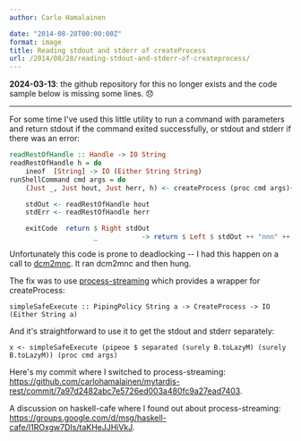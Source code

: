 ```yaml
---
author: Carlo Hamalainen

date: "2014-08-28T00:00:00Z"
format: image
title: Reading stdout and stderr of createProcess
url: /2014/08/28/reading-stdout-and-stderr-of-createprocess/
---
```


**2024-03-13**: the github repository for this no longer exists and the code sample below is missing some lines. 😞

---

For some time I've used this little utility to run a command with parameters and return stdout if the command exited successfully, or stdout and stderr if there was an error:

```haskell
readRestOfHandle :: Handle -> IO String
readRestOfHandle h = do
    ineof  [String] -> IO (Either String String)
runShellCommand cmd args = do
    (Just _, Just hout, Just herr, h) <- createProcess (proc cmd args){ std_in = CreatePipe, std_out = CreatePipe, std_err = CreatePipe }

    stdOut <- readRestOfHandle hout
    stdErr <- readRestOfHandle herr

    exitCode  return $ Right stdOut
                     _           -> return $ Left $ stdOut ++ "nnn" ++ stdErr
```

Unfortunately this code is prone to deadlocking -- I had this happen on a call to [dcm2mnc](http://www.bic.mni.mcgill.ca/~mferre/fmri/dcm2mnc_help.html). It ran dcm2mnc and then hung.

The fix was to use [process-streaming](http://hackage.haskell.org/package/process-streaming) which provides a wrapper for createProcess:

```
simpleSafeExecute :: PipingPolicy String a -> CreateProcess -> IO (Either String a)
```

And it's straightforward to use it to get the stdout and stderr separately:

```
x <- simpleSafeExecute (pipeoe $ separated (surely B.toLazyM) (surely B.toLazyM)) (proc cmd args)
```

Here's my commit where I switched to process-streaming: <https://github.com/carlohamalainen/mytardis-rest/commit/7a97d2482abc7e5726ed003a480fc9a27ead7403>.

A discussion on haskell-cafe where I found out about process-streaming: <https://groups.google.com/d/msg/haskell-cafe/I1ROxgw7DIs/taKHeJJHiVkJ>.
